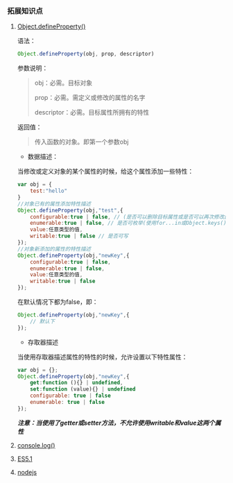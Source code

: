 ### 拓展知识点

1. [Object.defineProperty()](https://developer.mozilla.org/zh-CN/docs/Web/JavaScript/Reference/Global_Objects/Object/defineProperty)

   语法：

   ```javascript
   Object.defineProperty(obj, prop, descriptor)
   ```

   参数说明：

   > obj：必需。目标对象 
   >
   > prop：必需。需定义或修改的属性的名字
   >
   > descriptor：必需。目标属性所拥有的特性

   返回值：

   > 传入函数的对象。即第一个参数obj

   + 数据描述：

   当修改或定义对象的某个属性的时候，给这个属性添加一些特性：

   ```javascript
   var obj = {
       test:"hello"
   }
   //对象已有的属性添加特性描述
   Object.defineProperty(obj,"test",{
       configurable:true | false, // (是否可以删除目标属性或是否可以再次修改属性的特性（writable, configurable, enumerable）)
       enumerable:true | false, // 是否可枚举(使用for...in或Object.keys())
       value:任意类型的值,
       writable:true | false // 是否可写
   });
   //对象新添加的属性的特性描述
   Object.defineProperty(obj,"newKey",{
       configurable:true | false,
       enumerable:true | false,
       value:任意类型的值,
       writable:true | false
   });
   ```

   在默认情况下都为false，即：

   ```javascript
   Object.defineProperty(obj,"newKey",{
       // 默认下
   });
   ```

   + 存取器描述

   当使用存取器描述属性的特性的时候，允许设置以下特性属性：

   ```javascript
   var obj = {};
   Object.defineProperty(obj,"newKey",{
       get:function (){} | undefined,
       set:function (value){} | undefined
       configurable: true | false
       enumerable: true | false
   });
   ```

   ***注意：当使用了getter或setter方法，不允许使用writable和value这两个属性***

2. [console.log()](https://segmentfault.com/a/1190000000481884)

3. [ES5.1](http://lzw.me/pages/ecmascript/)

4. [nodejs](http://nodejs.cn/)


